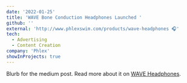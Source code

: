 ```yaml
---
date: '2022-01-25'
title: 'WAVE Bone Conduction Headphones Launched '
github: ''
external: 'http://www.phlexswim.com/products/wave-headphones 🎧'
tech:
  - Advertising
  - Content Creation
company: 'Phlex'
showInProjects: true
---
```


Blurb for the medium post. Read more about it on [WAVE Headphones](http://www.phlexswim.com/products/wave-headphones).
